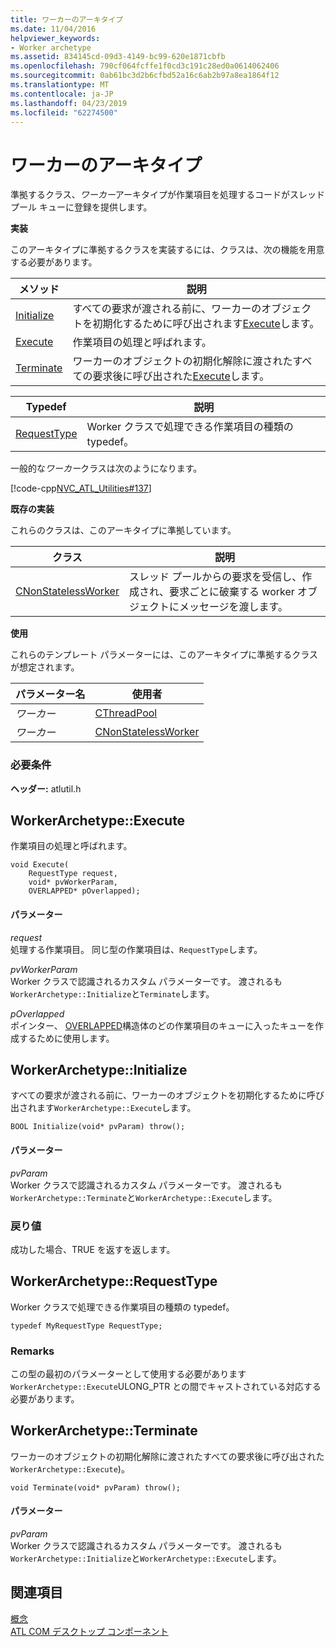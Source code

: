 ```yaml
---
title: ワーカーのアーキタイプ
ms.date: 11/04/2016
helpviewer_keywords:
- Worker archetype
ms.assetid: 834145cd-09d3-4149-bc99-620e1871cbfb
ms.openlocfilehash: 790cf064fcffe1f0cd3c191c28ed0a0614062406
ms.sourcegitcommit: 0ab61bc3d2b6cfbd52a16c6ab2b97a8ea1864f12
ms.translationtype: MT
ms.contentlocale: ja-JP
ms.lasthandoff: 04/23/2019
ms.locfileid: "62274500"
---
```

# <a name="worker-archetype"></a>ワーカーのアーキタイプ

準拠するクラス、*ワーカー*アーキタイプが作業項目を処理するコードがスレッド プール キューに登録を提供します。

**実装**

このアーキタイプに準拠するクラスを実装するには、クラスは、次の機能を用意する必要があります。

|メソッド|説明|
|------------|-----------------|
|[Initialize](#initialize)|すべての要求が渡される前に、ワーカーのオブジェクトを初期化するために呼び出されます[Execute](#execute)します。|
|[Execute](#execute)|作業項目の処理と呼ばれます。|
|[Terminate](#terminate)|ワーカーのオブジェクトの初期化解除に渡されたすべての要求後に呼び出された[Execute](#execute)します。|

|Typedef|説明|
|-------------|-----------------|
|[RequestType](#requesttype)|Worker クラスで処理できる作業項目の種類の typedef。|

一般的な*ワーカー*クラスは次のようになります。

[!code-cpp[NVC_ATL_Utilities#137](../../atl/codesnippet/cpp/worker-archetype_1.cpp)]

**既存の実装**

これらのクラスは、このアーキタイプに準拠しています。

|クラス|説明|
|-----------|-----------------|
|[CNonStatelessWorker](../../atl/reference/cnonstatelessworker-class.md)|スレッド プールからの要求を受信し、作成され、要求ごとに破棄する worker オブジェクトにメッセージを渡します。|

**使用**

これらのテンプレート パラメーターには、このアーキタイプに準拠するクラスが想定されます。

|パラメーター名|使用者|
|--------------------|-------------|
|*ワーカー*|[CThreadPool](../../atl/reference/cthreadpool-class.md)|
|*ワーカー*|[CNonStatelessWorker](../../atl/reference/cnonstatelessworker-class.md)|

### <a name="requirements"></a>必要条件

**ヘッダー:** atlutil.h

## <a name="execute"></a>WorkerArchetype::Execute

作業項目の処理と呼ばれます。

```
void Execute(
    RequestType request,
    void* pvWorkerParam,
    OVERLAPPED* pOverlapped);
```

#### <a name="parameters"></a>パラメーター

*request*<br/>
処理する作業項目。 同じ型の作業項目は、`RequestType`します。

*pvWorkerParam*<br/>
Worker クラスで認識されるカスタム パラメーターです。 渡されるも`WorkerArchetype::Initialize`と`Terminate`します。

*pOverlapped*<br/>
ポインター、 [OVERLAPPED](/windows/desktop/api/minwinbase/ns-minwinbase-_overlapped)構造体のどの作業項目のキューに入ったキューを作成するために使用します。

## <a name="initialize"></a> WorkerArchetype::Initialize

すべての要求が渡される前に、ワーカーのオブジェクトを初期化するために呼び出されます`WorkerArchetype::Execute`します。
```
BOOL Initialize(void* pvParam) throw();
```

#### <a name="parameters"></a>パラメーター

*pvParam*<br/>
Worker クラスで認識されるカスタム パラメーターです。 渡されるも`WorkerArchetype::Terminate`と`WorkerArchetype::Execute`します。

### <a name="return-value"></a>戻り値

成功した場合、TRUE を返すを返します。

## <a name="requesttype"></a> WorkerArchetype::RequestType

Worker クラスで処理できる作業項目の種類の typedef。

```
typedef MyRequestType RequestType;
```

### <a name="remarks"></a>Remarks

この型の最初のパラメーターとして使用する必要があります`WorkerArchetype::Execute`ULONG_PTR との間でキャストされている対応する必要があります。

## <a name="terminate"></a> WorkerArchetype::Terminate

ワーカーのオブジェクトの初期化解除に渡されたすべての要求後に呼び出された`WorkerArchetype::Execute`)。

```
void Terminate(void* pvParam) throw();
```

#### <a name="parameters"></a>パラメーター

*pvParam*<br/>
Worker クラスで認識されるカスタム パラメーターです。 渡されるも`WorkerArchetype::Initialize`と`WorkerArchetype::Execute`します。

## <a name="see-also"></a>関連項目

[概念](../../atl/active-template-library-atl-concepts.md)<br/>
[ATL COM デスクトップ コンポーネント](../../atl/atl-com-desktop-components.md)
